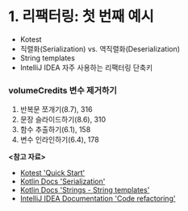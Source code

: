 # 1. 리팩터링: 첫 번째 예시

- Kotest
- 직렬화(Serialization) vs. 역직렬화(Deserialization)
- String templates
- IntelliJ IDEA 자주 사용하는 리팩터링 단축키

### volumeCredits 변수 제거하기

1. 반복문 쪼개기(8.7), 316
2. 문장 슬라이드하기(8.6), 310
3. 함수 추출하기(6.1), 158
4. 변수 인라인하기(6.4), 178

**<참고 자료>**

- [Kotest 'Quick Start'](https://kotest.io/docs/quickstart)
- [Kotlin Docs 'Serialization'](https://kotlinlang.org/docs/serialization.html)
- [Kotlin Docs 'Strings - String templates'](https://kotlinlang.org/docs/serialization.html)
- [IntelliJ IDEA Documentation 'Code refactoring'](https://www.jetbrains.com/help/idea/refactoring-source-code.html)
